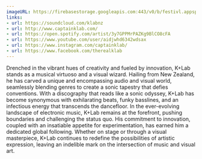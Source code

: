 ```yaml
---
imageURL: https://firebasestorage.googleapis.com:443/v0/b/festivl.appspot.com/o/userContent%2FD3BE35CC-3E5A-4768-BAFB-5E64890167C5.png?alt=media&token=0e97857d-f85f-4187-8fab-a06b4118c889
links:
- url: https://soundcloud.com/klabnz
- url: http://www.captainklab.com/
- url: https://open.spotify.com/artist/3y7GPPMrPAZKg9BlCO8cFA
- url: https://www.youtube.com/user/aidjwhd6342wdsax
- url: https://www.instagram.com/captainklab/
- url: https://www.facebook.com/therealklab
---
```

Drenched in the vibrant hues of creativity and fueled by innovation, K+Lab stands as a musical virtuoso and a visual wizard. Hailing from New Zealand, he has carved a unique and encompassing audio and visual world, seamlessly blending genres to create a sonic tapestry that defies conventions. 
With a discography that reads like a sonic odyssey, K+Lab has become synonymous with exhilarating beats, funky basslines, and an infectious energy that transcends the dancefloor. 
In the ever-evolving landscape of electronic music, K+Lab remains at the forefront, pushing boundaries and challenging the status quo. His commitment to innovation, coupled with an insatiable appetite for experimentation, has earned him a dedicated global following. Whether on stage or through a visual masterpiece, K+Lab continues to redefine the possibilities of artistic expression, leaving an indelible mark on the intersection of music and visual art.

